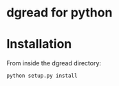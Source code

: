 # dgread for python

# Installation

From inside the dgread directory:
```
python setup.py install
```
